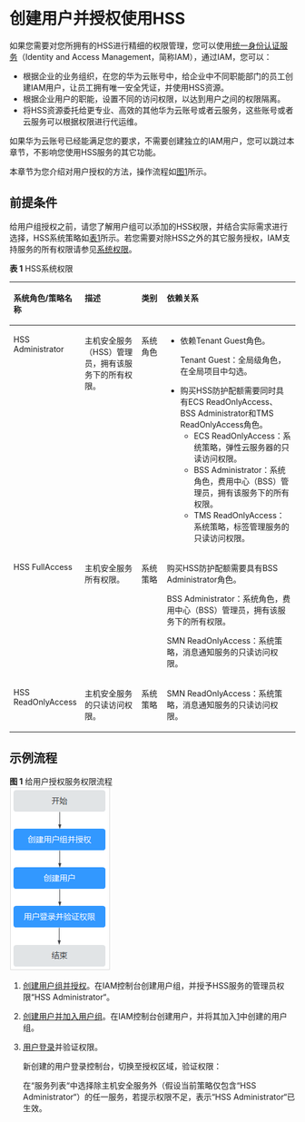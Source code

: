 # 创建用户并授权使用HSS<a name="hss_01_0133"></a>

如果您需要对您所拥有的HSS进行精细的权限管理，您可以使用[统一身份认证服务](https://support.huaweicloud.com/usermanual-iam/iam_01_0001.html)（Identity and Access Management，简称IAM），通过IAM，您可以：

-   根据企业的业务组织，在您的华为云账号中，给企业中不同职能部门的员工创建IAM用户，让员工拥有唯一安全凭证，并使用HSS资源。
-   根据企业用户的职能，设置不同的访问权限，以达到用户之间的权限隔离。
-   将HSS资源委托给更专业、高效的其他华为云账号或者云服务，这些账号或者云服务可以根据权限进行代运维。

如果华为云账号已经能满足您的要求，不需要创建独立的IAM用户，您可以跳过本章节，不影响您使用HSS服务的其它功能。

本章节为您介绍对用户授权的方法，操作流程如[图1](#fig392404973213)所示。

## 前提条件<a name="section1566572142218"></a>

给用户组授权之前，请您了解用户组可以添加的HSS权限，并结合实际需求进行选择，HSS系统策略如[表1](#table1990914124510)所示。若您需要对除HSS之外的其它服务授权，IAM支持服务的所有权限请参见[系统权限](https://support.huaweicloud.com/permissions/policy_list.html?product=hss)。

**表 1**  HSS系统权限

<a name="table1990914124510"></a>
<table><thead align="left"><tr id="zh-cn_topic_0187145412_row2767163082017"><th class="cellrowborder" valign="top" width="18.871887188718873%" id="mcps1.2.5.1.1"><p id="zh-cn_topic_0187145412_p167671630162011"><a name="zh-cn_topic_0187145412_p167671630162011"></a><a name="zh-cn_topic_0187145412_p167671630162011"></a>系统角色/策略名称</p>
</th>
<th class="cellrowborder" valign="top" width="21.752175217521753%" id="mcps1.2.5.1.2"><p id="zh-cn_topic_0187145412_p1876710309205"><a name="zh-cn_topic_0187145412_p1876710309205"></a><a name="zh-cn_topic_0187145412_p1876710309205"></a>描述</p>
</th>
<th class="cellrowborder" valign="top" width="9.990999099909992%" id="mcps1.2.5.1.3"><p id="zh-cn_topic_0187145412_p3459112418415"><a name="zh-cn_topic_0187145412_p3459112418415"></a><a name="zh-cn_topic_0187145412_p3459112418415"></a>类别</p>
</th>
<th class="cellrowborder" valign="top" width="49.38493849384938%" id="mcps1.2.5.1.4"><p id="zh-cn_topic_0187145412_p276733014204"><a name="zh-cn_topic_0187145412_p276733014204"></a><a name="zh-cn_topic_0187145412_p276733014204"></a>依赖关系</p>
</th>
</tr>
</thead>
<tbody><tr id="zh-cn_topic_0187145412_row1276712300207"><td class="cellrowborder" valign="top" width="18.871887188718873%" headers="mcps1.2.5.1.1 "><p id="zh-cn_topic_0187145412_p3767193011202"><a name="zh-cn_topic_0187145412_p3767193011202"></a><a name="zh-cn_topic_0187145412_p3767193011202"></a>HSS Administrator</p>
</td>
<td class="cellrowborder" valign="top" width="21.752175217521753%" headers="mcps1.2.5.1.2 "><p id="zh-cn_topic_0187145412_p5767330132017"><a name="zh-cn_topic_0187145412_p5767330132017"></a><a name="zh-cn_topic_0187145412_p5767330132017"></a><span id="text2897154921710"><a name="text2897154921710"></a><a name="text2897154921710"></a>主机安全服务</span>（HSS）管理员，拥有该服务下的所有权限。</p>
</td>
<td class="cellrowborder" valign="top" width="9.990999099909992%" headers="mcps1.2.5.1.3 "><p id="zh-cn_topic_0187145412_p134591224104113"><a name="zh-cn_topic_0187145412_p134591224104113"></a><a name="zh-cn_topic_0187145412_p134591224104113"></a>系统角色</p>
</td>
<td class="cellrowborder" valign="top" width="49.38493849384938%" headers="mcps1.2.5.1.4 "><a name="zh-cn_topic_0187145412_ul1546516411202"></a><a name="zh-cn_topic_0187145412_ul1546516411202"></a><ul id="zh-cn_topic_0187145412_ul1546516411202"><li>依赖Tenant Guest角色。<p id="zh-cn_topic_0187145412_p1771012602015"><a name="zh-cn_topic_0187145412_p1771012602015"></a><a name="zh-cn_topic_0187145412_p1771012602015"></a>Tenant Guest：全局级角色，在全局项目中勾选。</p>
</li><li>购买HSS防护配额需要同时具有ECS ReadOnlyAccess、BSS Administrator和TMS ReadOnlyAccess角色。<a name="zh-cn_topic_0187145412_ul060520367114"></a><a name="zh-cn_topic_0187145412_ul060520367114"></a><ul id="zh-cn_topic_0187145412_ul060520367114"><li>ECS ReadOnlyAccess：系统策略，弹性云服务器的只读访问权限。</li><li>BSS Administrator：系统角色，费用中心（BSS）管理员，拥有该服务下的所有权限。</li><li>TMS ReadOnlyAccess：系统策略，标签管理服务的只读访问权限。</li></ul>
</li></ul>
</td>
</tr>
<tr id="zh-cn_topic_0187145412_row4708123532810"><td class="cellrowborder" valign="top" width="18.871887188718873%" headers="mcps1.2.5.1.1 "><p id="zh-cn_topic_0187145412_p1366532512219"><a name="zh-cn_topic_0187145412_p1366532512219"></a><a name="zh-cn_topic_0187145412_p1366532512219"></a>HSS FullAccess</p>
</td>
<td class="cellrowborder" valign="top" width="21.752175217521753%" headers="mcps1.2.5.1.2 "><p id="zh-cn_topic_0187145412_p12709103592818"><a name="zh-cn_topic_0187145412_p12709103592818"></a><a name="zh-cn_topic_0187145412_p12709103592818"></a><span id="text2748891878"><a name="text2748891878"></a><a name="text2748891878"></a>主机安全服务</span>所有权限。</p>
</td>
<td class="cellrowborder" valign="top" width="9.990999099909992%" headers="mcps1.2.5.1.3 "><p id="zh-cn_topic_0187145412_p1170963517284"><a name="zh-cn_topic_0187145412_p1170963517284"></a><a name="zh-cn_topic_0187145412_p1170963517284"></a>系统策略</p>
</td>
<td class="cellrowborder" valign="top" width="49.38493849384938%" headers="mcps1.2.5.1.4 "><p id="zh-cn_topic_0187145412_p23639254411"><a name="zh-cn_topic_0187145412_p23639254411"></a><a name="zh-cn_topic_0187145412_p23639254411"></a>购买HSS防护配额需要具有BSS Administrator角色。</p>
<p id="zh-cn_topic_0187145412_p172315241245"><a name="zh-cn_topic_0187145412_p172315241245"></a><a name="zh-cn_topic_0187145412_p172315241245"></a>BSS Administrator：系统角色，费用中心（BSS）管理员，拥有该服务下的所有权限。</p>
<p id="p10711410334"><a name="p10711410334"></a><a name="p10711410334"></a>SMN ReadOnlyAccess：系统策略，消息通知服务的只读访问权限。</p>
</td>
</tr>
<tr id="zh-cn_topic_0187145412_row13720637112819"><td class="cellrowborder" valign="top" width="18.871887188718873%" headers="mcps1.2.5.1.1 "><p id="zh-cn_topic_0187145412_p13864438161415"><a name="zh-cn_topic_0187145412_p13864438161415"></a><a name="zh-cn_topic_0187145412_p13864438161415"></a>HSS ReadOnlyAccess</p>
</td>
<td class="cellrowborder" valign="top" width="21.752175217521753%" headers="mcps1.2.5.1.2 "><p id="zh-cn_topic_0187145412_p1872023712815"><a name="zh-cn_topic_0187145412_p1872023712815"></a><a name="zh-cn_topic_0187145412_p1872023712815"></a><span id="text729120114712"><a name="text729120114712"></a><a name="text729120114712"></a>主机安全服务</span>的只读访问权限。</p>
</td>
<td class="cellrowborder" valign="top" width="9.990999099909992%" headers="mcps1.2.5.1.3 "><p id="zh-cn_topic_0187145412_p772133712819"><a name="zh-cn_topic_0187145412_p772133712819"></a><a name="zh-cn_topic_0187145412_p772133712819"></a>系统策略</p>
</td>
<td class="cellrowborder" valign="top" width="49.38493849384938%" headers="mcps1.2.5.1.4 "><p id="p1623691410347"><a name="p1623691410347"></a><a name="p1623691410347"></a>SMN ReadOnlyAccess：系统策略，消息通知服务的只读访问权限。</p>
</td>
</tr>
</tbody>
</table>

## 示例流程<a name="section4984230102516"></a>

**图 1**  给用户授权服务权限流程<a name="fig392404973213"></a>  
![](figures/给用户授权服务权限流程.png "给用户授权服务权限流程")

1.  <a name="li1761173372710"></a>[创建用户组并授权](https://support.huaweicloud.com/usermanual-iam/iam_03_0001.html)。在IAM控制台创建用户组，并授予HSS服务的管理员权限“HSS Administrator“。
2.  [创建用户并加入用户组](https://support.huaweicloud.com/usermanual-iam/iam_02_0001.html)。在IAM控制台创建用户，并将其加入[1](#li1761173372710)中创建的用户组。
3.  [用户登录](https://support.huaweicloud.com/usermanual-iam/iam_01_0552.html)并验证权限。

    新创建的用户登录控制台，切换至授权区域，验证权限：

    在“服务列表“中选择除主机安全服务外（假设当前策略仅包含“HSS Administrator“）的任一服务，若提示权限不足，表示“HSS Administrator“已生效。

